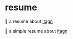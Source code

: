 # resume
:art: a resume about [itagn](https://itagn.github.io/resume)

:art: a simple resume about [itagn](https://itagn.github.io/resume/simple/)
